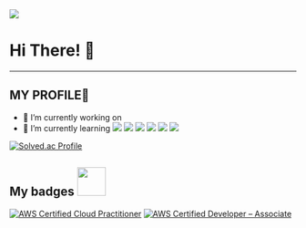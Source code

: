 <img src="https://capsule-render.vercel.app/api?type=waving&color=random&height=200&section=header&text=Lee%20JI%20Hak&fontSize=60" />

# Hi There! 👋
---
<!--
## SNS LIST🍕

<a href="https://blog.naver.com/jooin2000" target="_blank"><img src="https://img.shields.io/badge/Blog-03C75A?style=flat-square&logo=Naver&logoColor=white"/></a><a href="https://instagram.com/easyhak2?utm_medium=copy_link" target="_blank"><img src="https://img.shields.io/badge/Instagram-E4405F?style=flat-square&logo=Instagram&logoColor=white"/><img src="https://img.shields.io/badge/Facebook-1877F2?style=flat-square&logo=Facebook&logoColor=white"/>
-->

<!--
**easyhak/easyhak** is a ✨ _special_ ✨ repository because its `README.md` (this file) appears on your GitHub profile.
-->
## MY PROFILE🍔
- 🔭 I’m currently working on 
- 🌱 I’m currently learning 
  <img src="https://img.shields.io/badge/Spring-6DB33F?style=flat-square&logo=Spring&logoColor=white">
  <img src="https://img.shields.io/badge/Spring Boot-6DB33F?style=flat-square&logo=Spring Boot&logoColor=white">
  <img src="https://img.shields.io/badge/MySQL-4479A1?style=flat-square&logo=MySQL&logoColor=white">
  <img src="https://img.shields.io/badge/Oracle-F80000?style=flat-square&logo=Oracle&logoColor=white">
  <img src="https://img.shields.io/badge/MariaDB-003545?style=flat-square&logo=MariaDB&logoColor=white">
  <img src="https://img.shields.io/badge/Django-092E20?style=flat-square&logo=Django&logoColor=white">

  
[![Solved.ac Profile](http://mazassumnida.wtf/api/v2/generate_badge?boj=jooin2000)](https://solved.ac/jooin2000/)

<h2> My badges <img src = "https://media.giphy.com/media/3orifgYbnsq43eFsdO/giphy.gif" width="50"> </h2>
<!--START_SECTION:badges-->

[![AWS Certified Cloud Practitioner](https://images.credly.com/size/150x150/images/00634f82-b07f-4bbd-a6bb-53de397fc3a6/image.png)](https://www.credly.com/badges/aa853b8e-1f11-4995-bc9a-c370aeb95273/")
[![AWS Certified Developer – Associate](https://images.credly.com/size/150x150/images/b9feab85-1a43-4f6c-99a5-631b88d5461b/image.png)](https://www.credly.com/badges/911351c7-71b8-4399-85de-aa2bc02a8c01/]")

<!--END_SECTION:badges-->

